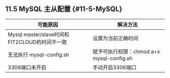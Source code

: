 ## **11.5 MySQL 主从配置** {#11-5-MySQL}

| 可能原因 | 解决方法 |
| --- | --- |
| Mysql master/slave时间和FIT2CLOUD的时间不一致 | 设置为当前正确时间 |
| 无法执行 mysql-config.sh | 赋予可执行权限：chmod a+x mysql-config.sh |
| 3306端口未开启 | 手动开启3306端口 |